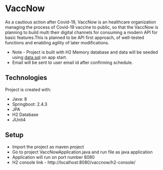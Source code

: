# VaccNow

As a cautious action after Covid-19, VaccNow is an healthcare organization managing the process of Covid-19 vaccine to public, so that the VaccNow is planning to build multi their digital channels for consuming a modern API for basic features.This is planned to be API first approach, of well-tested functions and enabling agility of later modifications.

* Note - Project is built with H2 Memory database and data will be seeded using [data.sql](https://https://github.com/virahul29/Vaccnow/blob/master/src/main/resources/data.sql)  on app start.
* Email will be sent to user email id after confirming schedule.

## Technologies

Project is created with:
* Java: 8
* Springboot: 2.4.3
* JPA
* H2 Database
* JUnit4

## Setup
* Import the project as maven project
* Go to project VaccNowApplication.java and run file as java application
* Application will run on port number 8080
* H2 console link - http://localhost:8080/vaccnow/h2-console/

